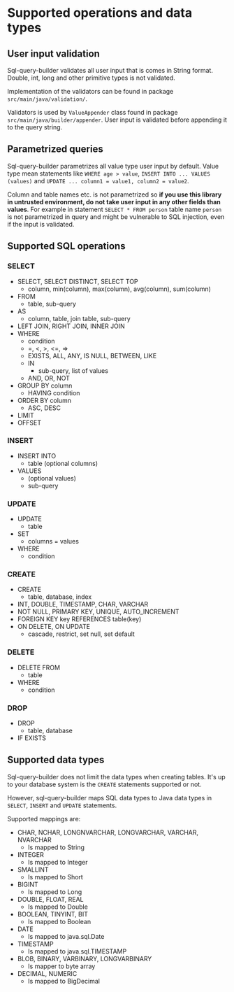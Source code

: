 # Supported operations and data types

## <a name="validation"></a>User input validation

Sql-query-builder validates all user input that is comes in String format.
Double, int, long and other primitive types is not validated.

Implementation of the validators can be found in package `src/main/java/validation/`. 

Validators is used by `ValueAppender` class found in package `src/main/java/builder/appender`.
User input is validated before appending it to the query string.

## <a name="parametrized"></a>Parametrized queries

Sql-query-builder parametrizes all value type user input by default. Value type
mean statements like `WHERE age > value`, `INSERT INTO ... VALUES (values)` and `UPDATE ... column1 = value1, column2 = value2`.

Column and table names etc. is not parametrized so **if you use this library in untrusted environment, do not
take user input in any other fields than values**. For example in statement `SELECT * FROM person` table name `person` is not parametrized in query
and might be vulnerable to SQL injection, even if the input is validated.

## Supported SQL operations

### SELECT

- SELECT, SELECT DISTINCT, SELECT TOP
    - column, min(column), max(column), avg(column), sum(column)
- FROM
    - table, sub-query
- AS
    - column, table, join table, sub-query
- LEFT JOIN, RIGHT JOIN, INNER JOIN
- WHERE
    - condition
    - =, <, >, <=, =>
    - EXISTS, ALL, ANY, IS NULL, BETWEEN, LIKE
    - IN
        - sub-query, list of values
    - AND, OR, NOT
- GROUP BY column
    - HAVING condition
- ORDER BY column
    - ASC, DESC
- LIMIT
- OFFSET

### INSERT

- INSERT INTO
    - table (optional columns)
- VALUES
    - (optional values)
    - sub-query

### UPDATE

- UPDATE
    - table
- SET
    - columns = values
- WHERE
    - condition
    
### CREATE

- CREATE
    - table, database, index
- INT, DOUBLE, TIMESTAMP, CHAR, VARCHAR
- NOT NULL, PRIMARY KEY, UNIQUE, AUTO_INCREMENT
- FOREIGN KEY key REFERENCES table(key)
- ON DELETE, ON UPDATE
  - cascade, restrict, set null, set default

### DELETE

- DELETE FROM
    - table
- WHERE
    - condition
    
### DROP

- DROP
    - table, database
- IF EXISTS
  
## Supported data types

Sql-query-builder does not limit the data types when creating tables.
It's up to your database system is the `CREATE` statements supported or not.

However, sql-query-builder maps SQL data types to Java data types in `SELECT`, `INSERT` and `UPDATE` statements.

Supported mappings are:

- CHAR, NCHAR, LONGNVARCHAR, LONGVARCHAR, VARCHAR, NVARCHAR
  - Is mapped to String
- INTEGER
  - Is mapped to Integer
- SMALLINT
  - Is mapped to Short
- BIGINT
  - Is mapped to Long
- DOUBLE, FLOAT, REAL
  - Is mapped to Double
- BOOLEAN, TINYINT, BIT
  - Is mapped to Boolean
- DATE
  - Is mapped to java.sql.Date
- TIMESTAMP
  - Is mapped to java.sql.TIMESTAMP
- BLOB, BINARY, VARBINARY, LONGVARBINARY
  - Is mapper to byte array
- DECIMAL, NUMERIC
  - Is mapped to BigDecimal
